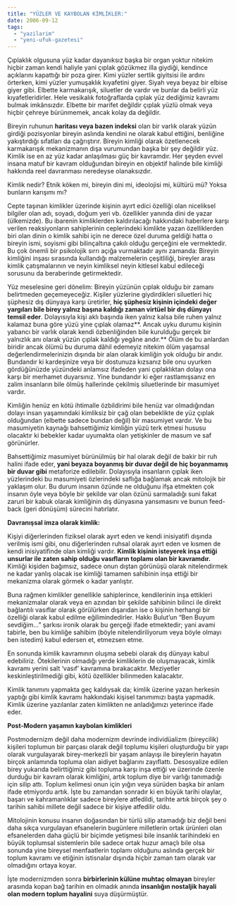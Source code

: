 ```yaml
---
title: "YÜZLER VE KAYBOLAN KİMLİKLER:"
date: 2006-09-12
tags: 
  - "yazilarim"
  - "yeni-ufuk-gazetesi"
---
```


Çıplaklık olgusuna yüz kadar dayanıksız başka bir organ yoktur nitekim hiçbir zaman kendi haliyle yani çıplak gözükmez illa giydiği, kendince açıklarını kapattığı bir poza girer. Kimi yüzler sertlik giyitsisi ile ardını örterken, kimi yüzler yumuşaklık kıyafetini giyer. Siyah veya beyaz bir elbise giyer gibi. Elbette karmakarışık, siluetler de vardır ve bunlar da belirli yüz kıyafetleridirler. Hele vesikalık fotoğraflarda çıplak yüz dediğimiz kavramı bulmak imkânsızdır. Elbette bir marifet değildir çıplak yüzlü olmak veya hiçbir çehreye bürünmemek, ancak kolay da değildir.

Bireyin ruhunun **haritası veya bazen indeksi** olan bir varlık olarak yüzün girdiği pozisyonlar bireyin aslında kendini ne olarak kabul ettiğini, benliğine yakıştırdığı sıfatları da çağrıştırır. Bireyin kimliği olarak özetlenecek karmakarışık mekanizmanın dışa vurumundan başka bir şey değildir yüz. Kimlik ise en az yüz kadar anlaşılması güç bir kavramdır. Her şeyden evvel insana matuf bir kavram olduğundan bireyin en objektif halinde bile kimliği hakkında reel davranması neredeyse olanaksızdır.

Kimlik nedir? Etnik köken mi, bireyin dini mi, ideolojisi mi, kültürü mü? Yoksa bunların karışımı mı?

Cepte taşınan kimlikler üzerinde kişinin ayırt edici özelliği olan niceliksel bilgiler olan adı, soyadı, doğum yeri vb. özellikler yanında dini de yazar (ülkemizde). Bu ibarenin kimliklerden kaldırılacağı hakkındaki haberlere karşı verilen reaksiyonların sahiplerinin ceplerindeki kimlikte yazan özelliklerden biri olan dinin o kimlik sahibi için ne derece özel duruma geldiği hatta o bireyin ismi, soyismi gibi bilinçaltına çakılı olduğu gerçeğini ele vermektedir. Bu çok önemli bir psikolojik sırrı açığa vurmaktadır aynı zamanda: Bireyin kimliğini inşası sırasında kullandığı malzemelerin çeşitliliği, bireyler arası kimlik çatışmalarının ve neyin kimliksel neyin kitlesel kabul edileceği sorusunu da beraberinde getirmektedir.

Yüz meselesine geri dönelim: Bireyin yüzünün çıplak olduğu bir zamanı belirtmeden geçemeyeceğiz. Kişiler yüzlerine giydirdikleri siluetleri hiç şüphesiz dış dünyaya karşı üretirler, **hiç şüphesiz kişinin içindeki değer yargıları bile birey yalnız başına kaldığı zaman virtüel bir dış dünyayı temsil eder**. Dolayısıyla kişi aklı başında iken yalnız kalsa bile ruhen yalnız kalamaz buna göre yüzü yine çıplak olamaz**. Ancak uyku durumu kişinin yabancı bir varlık olarak kendi özbenliğinden bile kurulduğu gerçek bir yalnızlık anı olarak yüzün çıplak kaldığı yegâne andır.** Ölüm de bu anlardan biridir ancak ölümü bu duruma dâhil edemeyiz nitekim ölüm yaşamsal değerlendirmelerinizin dışında bir alan olarak kimliğin yok olduğu bir andır. Bundandır ki kardeşinize veya bir dostunuza kızsanız bile onu uyurken gördüğünüzde yüzündeki anlamsız ifadeden yani çıplaklıktan dolayı ona karşı bir merhamet duyarsınız. Yine bundandır ki eğer rastlamışsanız en zalim insanların bile ölmüş hallerinde çekilmiş siluetlerinde bir masumiyet vardır.

Kimliğin henüz en kötü ihtimalle özbildirimi bile henüz var olmadığından dolayı insan yaşamındaki kimliksiz bir çağ olan bebeklikte de yüz çıplak olduğundan (elbette sadece bundan değil) bir masumiyet vardır. Ve bu masumiyetin kaynağı bahsettiğimiz kimliğin yüzü terk etmesi hususu olacaktır ki bebekler kadar uyumakta olan yetişkinler de masum ve saf görünürler.

Bahsettiğimiz masumiyet bürünülmüş bir hal olarak değil de bakir bir ruh halini ifade eder, **yani beyaza boyanmış bir duvar değil de hiç boyanmamış bir duvar gibi** metaforize edilebilir. Dolayısıyla insanların çıplak iken yüzlerindeki bu masumiyeti özlerindeki saflığa bağlamak ancak mitolojik bir yaklaşım olur. Bu durum insanın özünde ne olduğunu ifşa etmekten çok insanın öyle veya böyle bir şekilde var olan özünü sarmaladığı suni fakat zaruri bir kabuk olarak kimliğinin dış dünyasına yansımasını ve bunun feed-back (geri dönüşüm) sürecini hatırlatır.

**Davranışsal imza olarak kimlik:**

Kişiyi diğerlerinden fiziksel olarak ayırt eden ve kendi inisiyatifi dışında verilmiş ismi gibi, onu diğerlerinden ruhsal olarak ayırt eden ve kısmen de kendi inisiyatifinde olan kimliği vardır. **Kimlik kişinin isteyerek inşa ettiği unsurlar ile zaten sahip olduğu vasıfların toplamı olan bir kavramdır.** Kimliği kişiden bağımsız, sadece onun dıştan görünüşü olarak nitelendirmek ne kadar yanlış olacak ise kimliği tamamen sahibinin inşa ettiği bir mekanizma olarak görmek o kadar yanlıştır.

Buna rağmen kimlikler genellikle sahiplerince, kendilerinin inşa ettikleri mekanizmalar olarak veya en azından bir şekilde sahibinin bilinci ile direkt bağlantılı vasıflar olarak görülürken dışarıdan ise o kişinin herhangi bir özelliği olarak kabul edilme eğilimindedirler. Hakkı Bulut’un “Ben Buyum sevdiğim…” şarkısı ironik olarak bu gerçeği ifade etmektedir; yani avami tabirle, ben bu kimliğe sahibim (böyle nitelendiriliyorum veya böyle olmayı ben istedim) kabul edersen et, etmezsen etme.

En sonunda kimlik kavramının oluşma sebebi olarak dış dünyayı kabul edebiliriz. Ötekilerinin olmadığı yerde kimliklerin de oluşmayacak, kimlik kavramı yerini salt ‘vasıf’ kavramına bırakacaktır. Meziyetler keskinleştirilmediği gibi, kötü özellikler bilinmeden kalacaktır.

Kimlik tanımını yapmakta geç kaldıysak da; kimlik üzerine yazan herkesin yaptığı gibi kimlik kavramı hakkındaki kişisel tanımımızı başta yapmadık. Kimlik üzerine yazılanlar zaten kimlikten ne anladığımızı yeterince ifade eder.

**Post-Modern yaşamın kaybolan kimlikleri**

Postmodernizm değil daha modernizm devrinde individüalizm (bireycilik) kişileri toplumun bir parçası olarak değil toplumu kişileri oluşturduğu bir yapı olarak vurgulayarak birey-merkezli bir yaşam anlayışı ile bireylerin hayatın birçok anlamında topluma olan aidiyet bağlarını zayıflattı. Desosyalize edilen birey yukarıda belirttiğimiz gibi topluma karşı inşa ettiği ve üzerinde özenle durduğu bir kavram olarak kimliğini, artık toplum diye bir varlığı tanımadığı için silip attı. Toplum kelimesi onun için yığın veya sürüden başka bir anlam ifade etmiyordu artık. İşte bu zamandan sonradır ki en büyük tarihi olaylar, başarı ve kahramanlıklar sadece bireylere atfedildi, tarihte artık birçok şey o tarihin sahibi millete değil sadece bir kişiye atfedilir oldu.

Mitolojinin konusu insanın doğasından bir türlü silip atamadığı biz değil beni daha sıkça vurgulayan efsanelerin bugünlere milletlerin ortak ürünleri olan efsanelerden daha güçlü bir biçimde yetişmesi bile insanlık tarihindeki en büyük toplumsal sistemlerin bile sadece ortak huzur amaçlı bile olsa sonunda yine bireysel menfaatlerin toplamı olduğunu aslında gerçek bir toplum kavramı ve etiğinin istisnalar dışında hiçbir zaman tam olarak var olmadığını ortaya koyar.

İşte modernizmden sonra **birbirlerinin külüne muhtaç olmayan** bireyler arasında kopan bağ tarihin en olmadık anında **insanlığın nostaljik hayali olan modern toplum hayalini** suya düşürmüştür.
